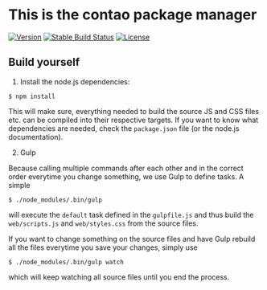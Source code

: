 This is the contao package manager
==================================

[![Version](http://img.shields.io/packagist/v/contao/package-manager.svg?style=flat-square)](https://packagist.org/packages/contao/package-manager)
[![Stable Build Status](http://img.shields.io/travis/contao/package-manager/master.svg?style=flat-square&label=stable%20build)](https://travis-ci.org/contao/package-manager)
[![License](http://img.shields.io/packagist/l/contao/package-manager.svg?style=flat-square)](http://spdx.org/licenses/MIT)

## Build yourself

1. Install the node.js dependencies:

`$ npm install`

This will make sure, everything needed to build the source JS and CSS files etc.
can be compiled into their respective targets.
If you want to know what dependencies are needed, check the `package.json`
file (or the node.js documentation).

2. Gulp

Because calling multiple commands after each other and in the correct
order everytime you change something, we use Gulp to define tasks. A simple

`$ ./node_modules/.bin/gulp`

will execute the `default` task defined in the `gulpfile.js` and thus build
the `web/scripts.js` and `web/styles.css` from the source files.

If you want to change something on the source files and have Gulp rebuild
all the files everytime you save your changes, simply use

`$ ./node_modules/.bin/gulp watch`

which will keep watching all source files until you end the process.
